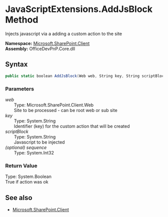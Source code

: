 # JavaScriptExtensions.AddJsBlock Method  
Injects javascript via a adding a custom action to the site  

**Namespace:** [Microsoft.SharePoint.Client](Microsoft.SharePoint.Client.md)  
**Assembly:** OfficeDevPnP.Core.dll  
## Syntax
```C#
public static boolean AddJsBlock(Web web, String key, String scriptBlock, Int32 sequence)
```
### Parameters
*web*  
&emsp;&emsp;Type: Microsoft.SharePoint.Client.Web  
&emsp;&emsp;Site to be processed - can be root web or sub site  
*key*  
&emsp;&emsp;Type: System.String  
&emsp;&emsp;Identifier (key) for the custom action that will be created  
*scriptBlock*  
&emsp;&emsp;Type: System.String  
&emsp;&emsp;Javascript to be injected  
*(optional) sequence*  
&emsp;&emsp;Type: System.Int32  
### Return Value
Type: System.Boolean  
True if action was ok

## See also
- [Microsoft.SharePoint.Client](Microsoft.SharePoint.Client.md)
